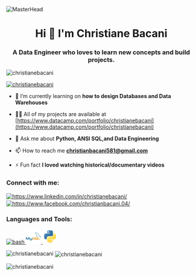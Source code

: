 ![MasterHead](https://ardas-it.com/uploads/images/blogs/giph.gif)
<h1 align="center">Hi 👋 I'm Christiane Bacani</h1>
<h3 align="center">A Data Engineer who loves to learn new concepts and build projects.</h3>

<p align="left"> <img src="https://komarev.com/ghpvc/?username=christianebacani&label=Profile%20views&color=0e75b6&style=flat" alt="christianebacani" /> </p>

<p align="left"> <a href="https://github.com/ryo-ma/github-profile-trophy"><img src="https://github-profile-trophy.vercel.app/?username=christianebacani" alt="christianebacani" /></a> </p>

- 🌱 I’m currently learning on **how to design Databases and Data Warehouses**

- 👨‍💻 All of my projects are available at [https://www.datacamp.com/portfolio/christianebacani](https://www.datacamp.com/portfolio/christianebacani)

- 💬 Ask me about **Python, ANSI SQL,and Data Engineering**

- 📫 How to reach me **christianbacani581@gmail.com**

- ⚡ Fun fact **I loved watching historical/documentary videos**

<h3 align="left">Connect with me:</h3>
<p align="left">
<a href="https://linkedin.com/in/https://www.linkedin.com/in/christianebacani/" target="blank"><img align="center" src="https://raw.githubusercontent.com/rahuldkjain/github-profile-readme-generator/master/src/images/icons/Social/linked-in-alt.svg" alt="https://www.linkedin.com/in/christianebacani/" height="30" width="40" /></a>
<a href="https://fb.com/https://www.facebook.com/christianbacani.04/" target="blank"><img align="center" src="https://raw.githubusercontent.com/rahuldkjain/github-profile-readme-generator/master/src/images/icons/Social/facebook.svg" alt="https://www.facebook.com/christianbacani.04/" height="30" width="40" /></a>
</p>

<h3 align="left">Languages and Tools:</h3>
<p align="left"> <a href="https://www.gnu.org/software/bash/" target="_blank" rel="noreferrer"> <img src="https://www.vectorlogo.zone/logos/gnu_bash/gnu_bash-icon.svg" alt="bash" width="40" height="40"/> </a> <a href="https://www.mysql.com/" target="_blank" rel="noreferrer"> <img src="https://raw.githubusercontent.com/devicons/devicon/master/icons/mysql/mysql-original-wordmark.svg" alt="mysql" width="40" height="40"/> </a> <a href="https://www.python.org" target="_blank" rel="noreferrer"> <img src="https://raw.githubusercontent.com/devicons/devicon/master/icons/python/python-original.svg" alt="python" width="40" height="40"/> </a> </p>

<p><img align="left" src="https://github-readme-stats.vercel.app/api/top-langs?username=christianebacani&show_icons=true&locale=en&layout=compact" alt="christianebacani" /></p>

<p>&nbsp;<img align="center" src="https://github-readme-stats.vercel.app/api?username=christianebacani&show_icons=true&locale=en" alt="christianebacani" /></p>

<p><img align="center" src="https://github-readme-streak-stats.herokuapp.com/?user=christianebacani&" alt="christianebacani" /></p>
